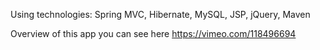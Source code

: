 Using technologies: Spring MVC, Hibernate, MySQL, JSP, jQuery, Maven

Overview of this app you can see here https://vimeo.com/118496694
